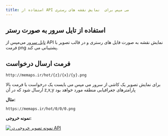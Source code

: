 ```yaml
---
title: استفاده از API می مپس برای  نمایش نقشه های رستری
---
```


## استفاده از تایل سرور به صورت رستر

[تایل سرور](/blog/what-is-tile-server/) می‌مپس از API نمایش نقشه به صورت فایل های رستری و در قالب تصویر با فرمت png پشتیبانی می کند.

## فرمت ارسال درخواست
`http://memaps.ir/hot/{z}/{x}/{y}.png`

برای نمایش تصویر یک کاشی از سرور می مپس می بایست یک درخواست با فرمت بالا ارسال شود که در آن z,x,y پارامترهای جغرافیابی منطقه مورد خواهد بود 

**مثال:**

`https://memaps.ir/hot/0/0/0.png`

**نمونه خروجی:**

[![نمونه تصویر خروجی در API](https://memaps.ir/hot/0/0/0.png "نمونه تصویر خروجی در API")](http://https://memaps.ir/hot/0/0/0.png "نمونه تصویر خروجی در API")
